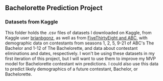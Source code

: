 ## Bachelorette Prediction Project
### Datasets from Kaggle

This folder holds the .csv files of datasets I downloaded on Kaggle, from Kaggle user <a href="https://www.kaggle.com/brianbgonz/the-bachelorette-contestants">brianbgonz</a>, as well as from <a href="https://www.kaggle.com/fivethirtyeight/fivethirtyeight-bachelorette-dataset">FiveThirtyEight and ABC</a>, with demographic data on contestants from seasons 1, 2, 5, 9-21 of ABC's The Bachelor and 1-12 of The Bachelorette, and data about contestant eliminations and dates, respectively. I won't be using these datasets in my first iteration of this project, but I will want to use them to improve my MVP model for Bachelorette contestant win predictions. I could also use this data to predict likely demographics of a future contestant, Bachelor, or Bachelorette.